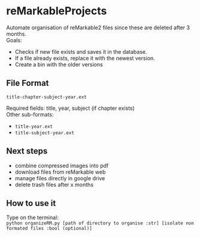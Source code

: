 # reMarkableProjects

Automate organisation of reMarkable2 files since these are deleted after 3 months.  
Goals:
- Checks if new file exists and saves it in the database.
- If a file already exists, replace it with the newest version.
- Create a bin with the older versions

## File Format

`title-chapter-subject-year.ext`

Required fields: title, year, subject (if chapter exists)  
Other sub-formats:
- `title-year.ext`
- `title-subject-year.ext`


## Next steps
- combine compressed images into pdf
- download files from reMarkable web
- manage files directly in google drive
- delete trash files after x months

## How to use it
Type on the terminal:  
`python organizeRM.py [path of directory to organise :str] [isolate non formated files :bool (optional)]`
